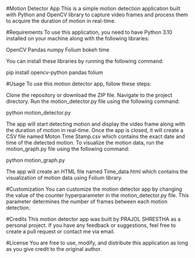 #Motion Detector App
This is a simple motion detection application built with Python and OpenCV library to capture video frames and process them to acquire the duration of motion in real-time.

#Requirements
To use this application, you need to have Python 3.10 installed on your machine along with the following libraries:

OpenCV
Pandas
numpy
Folium
bokeh
time

You can install these libraries by running the following command:

pip install opencv-python pandas folium

#Usage
To use this motion detector app, follow these steps:

Clone the repository or download the ZIP file.
Navigate to the project directory.
Run the motion_detector.py file using the following command:

python motion_detector.py

The app will start detecting motion and display the video frame along with the duration of motion in real-time.
Once the app is closed, it will create a CSV file named Moton Time Stamp.csv which contains the exact date and time of the detected motion.
To visualize the motion data, run the motion_graph.py file using the following command:

python motion_graph.py

The app will create an HTML file named Time_data.html which contains the visualization of motion data using Folium library.

#Customization
You can customize the motion detector app by changing the value of the counter hyperparameter in the motion_detector.py file. This parameter determines the number of frames between each motion detection.

#Credits
This motion detector app was built by PRAJOL SHRESTHA as a personal project. If you have any feedback or suggestions, feel free to create a pull request or contact me via email.

#License
You are free to use, modify, and distribute this application as long as you give credit to the original author.

